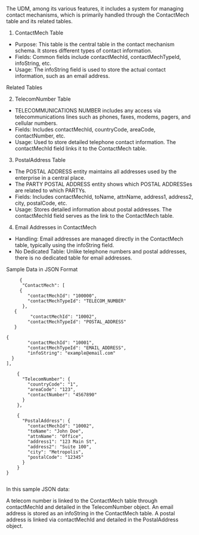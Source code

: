The UDM, among its various features, it includes a system for managing contact mechanisms, which is primarily handled through the ContactMech table and its related tables.

1. ContactMech Table
* Purpose: This table is the central table in the contact mechanism schema. It stores different types of contact information.
* Fields: Common fields include contactMechId, contactMechTypeId, infoString, etc.
* Usage: The infoString field is used to store the actual contact information, such as an email address.

Related Tables

2. TelecomNumber Table
* TELECOMMUNICATIONS NUMBER includes any access via telecommunications lines such as phones, faxes, modems, pagers, and cellular numbers.
* Fields: Includes contactMechId, countryCode, areaCode, contactNumber, etc.
* Usage: Used to store detailed telephone contact information. The contactMechId field links it to the ContactMech table.

3. PostalAddress Table
* The POSTAL ADDRESS entity maintains all addresses used by the enterprise in a central place.
* The PARTY POSTAL ADDRESS entity shows which POSTAL
ADDRESSes are related to which PARTYs.
* Fields: Includes contactMechId, toName, attnName, address1, address2, city, postalCode, etc.
* Usage: Stores detailed information about postal addresses. The contactMechId field serves as the link to the ContactMech table.

4. Email Addresses in ContactMech
* Handling: Email addresses are managed directly in the ContactMech table, typically using the infoString field.
* No Dedicated Table: Unlike telephone numbers and postal addresses, there is no dedicated table for email addresses.

Sample Data in JSON Format

```
     {
      "ContactMech": [
     {
        "contactMechId": "100000",
        "contactMechTypeId": "TELECOM_NUMBER"
      },
   {
         "contactMechId": "10002",
        "contactMechTypeId": "POSTAL_ADDRESS"
   }

{
        "contactMechId": "10001",
        "contactMechTypeId": "EMAIL_ADDRESS",
        "infoString": "example@email.com"
  }
],

    {
      "TelecomNumber": {
        "countryCode": "1",
        "areaCode": "123",
        "contactNumber": "4567890"
      }
    },
 
    {
      "PostalAddress": {
        "contactMechId": "10002",
        "toName": "John Doe",
        "attnName": "Office",
        "address1": "123 Main St",
        "address2": "Suite 100",
        "city": "Metropolis",
        "postalCode": "12345"
      }
    }
}


```

In this sample JSON data:

A telecom number is linked to the ContactMech table through contactMechId and detailed in the TelecomNumber object.
An email address is stored as an infoString in the ContactMech table.
A postal address is linked via contactMechId and detailed in the PostalAddress object.
